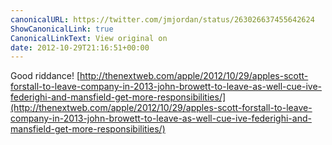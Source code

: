 ```yaml
---
canonicalURL: https://twitter.com/jmjordan/status/263026637455642624
ShowCanonicalLink: true
CanonicalLinkText: View original on
date: 2012-10-29T21:16:51+00:00
---
```

Good riddance! [http://thenextweb.com/apple/2012/10/29/apples-scott-forstall-to-leave-company-in-2013-john-browett-to-leave-as-well-cue-ive-federighi-and-mansfield-get-more-responsibilities/](http://thenextweb.com/apple/2012/10/29/apples-scott-forstall-to-leave-company-in-2013-john-browett-to-leave-as-well-cue-ive-federighi-and-mansfield-get-more-responsibilities/)